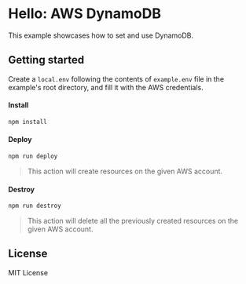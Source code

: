 # Hello: AWS DynamoDB

This example showcases how to set and use DynamoDB.

## Getting started

Create a `local.env` following the contents of `example.env` file in the example's root directory, and fill it with the AWS credentials.

#### Install

```sh
npm install
```

#### Deploy

```sh
npm run deploy
```

> This action will create resources on the given AWS account.

#### Destroy

```sh
npm run destroy
```

> This action will delete all the previously created resources on the given AWS account.

## License

MIT License

